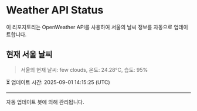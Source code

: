 
# Weather API Status

이 리포지토리는 OpenWeather API를 사용하여 서울의 날씨 정보를 자동으로 업데이트합니다.

## 현재 서울 날씨
> 서울의 현재 날씨: few clouds, 온도: 24.28°C, 습도: 95%

⏳ 업데이트 시간: 2025-09-01 14:15:25 (UTC)

---
자동 업데이트 봇에 의해 관리됩니다.
